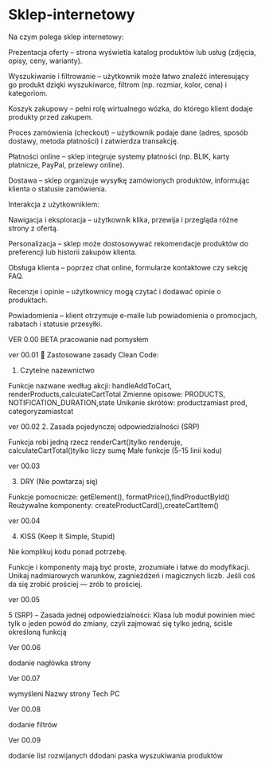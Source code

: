 # Sklep-internetowy
Na czym polega sklep internetowy:

Prezentacja oferty – strona wyświetla katalog produktów lub usług (zdjęcia, opisy, ceny, warianty).

Wyszukiwanie i filtrowanie – użytkownik może łatwo znaleźć interesujący go produkt dzięki wyszukiwarce, filtrom (np. rozmiar, kolor, cena) i kategoriom.

Koszyk zakupowy – pełni rolę wirtualnego wózka, do którego klient dodaje produkty przed zakupem.

Proces zamówienia (checkout) – użytkownik podaje dane (adres, sposób dostawy, metoda płatności) i zatwierdza transakcję.

Płatności online – sklep integruje systemy płatności (np. BLIK, karty płatnicze, PayPal, przelewy online).

Dostawa – sklep organizuje wysyłkę zamówionych produktów, informując klienta o statusie zamówienia.

Interakcja z użytkownikiem:

Nawigacja i eksploracja – użytkownik klika, przewija i przegląda różne strony z ofertą.

Personalizacja – sklep może dostosowywać rekomendacje produktów do preferencji lub historii zakupów klienta.

Obsługa klienta – poprzez chat online, formularze kontaktowe czy sekcję FAQ.

Recenzje i opinie – użytkownicy mogą czytać i dodawać opinie o produktach.

Powiadomienia – klient otrzymuje e-maile lub powiadomienia o promocjach, rabatach i statusie przesyłki.


VER 0.00 BETA
pracowanie nad pomysłem


ver 00.01
🎯 Zastosowane zasady Clean Code:
1. Czytelne nazewnictwo

Funkcje nazwane według akcji: handleAddToCart, renderProducts,calculateCartTotal
Zmienne opisowe: PRODUCTS, NOTIFICATION_DURATION,state
Unikanie skrótów: productzamiast prod, categoryzamiastcat

ver 00.02
2. Zasada pojedynczej odpowiedzialności (SRP)

Funkcja robi jedną rzecz
renderCart()tylko renderuje, calculateCartTotal()tylko liczy sumę
Małe funkcje (5-15 linii kodu)

ver 00.03

3. DRY (Nie powtarzaj się)

Funkcje pomocnicze: getElement(), formatPrice(),findProductById()
Reużywalne komponenty: createProductCard(),createCartItem()

ver 00.04

4. KISS (Keep It Simple, Stupid)

Nie komplikuj kodu ponad potrzebę.

Funkcje i komponenty mają być proste, zrozumiałe i łatwe do modyfikacji.
Unikaj nadmiarowych warunków, zagnieżdżeń i magicznych liczb.
Jeśli coś da się zrobić prościej — zrób to prościej.

ver 00.05

5 (SRP) – Zasada jednej odpowiedzialności: Klasa lub moduł powinien mieć tylk
 o jeden powód do zmiany, czyli zajmować się tylko jedną, ściśle określoną funkcją


 Ver 00.06
 
 dodanie nagłówka strony

 Ver 00.07

 wymyśleni Nazwy strony Tech PC

 Ver 00.08

 dodanie filtrów 

 Ver 00.09
 
 dodanie list rozwijanych
 ddodani paska wyszukiwania produktów
 
 






